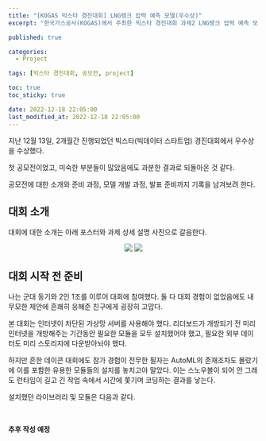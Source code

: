 ```yaml
---
title: "[KOGAS 빅스타 경진대회] LNG탱크 압력 예측 모델(우수상)"
excerpt: "한국가스공사(KOGAS)에서 주최한 빅스타 경진대회 과제2 LNG탱크 압력 예측 모델에 참가하여 만든 개발물을 기록한 내용"

published: true

categories:
  - Project

tags: [빅스타 경진대회, 공모전, project]

toc: true
toc_sticky: true

date: 2022-12-18 22:05:00
last_modified_at: 2022-12-18 22:05:00
---
```


지난 12월 13일, 2개월간 진행되었던 빅스타(빅데이터 스타트업) 경진대회에서 우수상을 수상했다.

첫 공모전이었고, 미숙한 부분들이 많았음에도 과분한 결과로 되돌아온 것 같다.

공모전에 대한 소개와 준비 과정, 모델 개발 과정, 발표 준비까지 기록을 남겨보려 한다.

## 대회 소개

대회에 대한 소개는 아래 포스터와 과제 상세 설명 사진으로 갈음한다.

<div align= 'center'>

<img src="https://user-images.githubusercontent.com/115082062/208299970-18a5d123-58e6-4e64-9b18-0888e3a22329.png">

<img src="https://user-images.githubusercontent.com/115082062/208299636-24ae5346-de3c-4eb7-9465-53db73cf179c.png">


</div>


## 대회 시작 전 준비
나는 군대 동기와 2인 1조를 이루어 대회에 참여했다. 둘 다 대회 경험이 없었음에도 내 무모한 제안에 흔쾌히 응해준 친구에게 굉장히 고맙다.

본 대회는 인터넷이 차단된 가상망 서버를 사용해야 했다. 리더보드가 개방되기 전 미리 인터넷을 개방해주는 기간동안 필요한 모듈을 모두 설치했어야 했고, 필요한 외부 데이터도 미리 스토리지에 다운받아놔야 했다.

하지만 흔한 데이콘 대회에도 참가 경험이 전무한 필자는 AutoML의 존재조차도 몰랐기에 이를 포함한 유용한 모듈들의 설치를 놓치고야 말았다. 이는 스노우볼이 되어 안 그래도 런타임이 길고 긴 작업 속에서 시간에 쫓기며 코딩하는 결과를 낳는다.

설치했던 라이브러리 및 모듈은 다음과 같다.


<br>

**추후 작성 예정**


<br>



